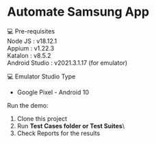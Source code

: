 # Automate Samsung App

💻 Pre-requisites\
Node JS        : v18.12.1\
Appium         : v1.22.3\
Katalon        : v8.5.2\
Android Studio : v2021.3.1.17 (for emulator)

💻 Emulator Studio Type
- Google Pixel - Android 10

Run the demo:
1. Clone this project
2. Run **Test Cases folder or Test Suites**\
3. Check Reports for the results
